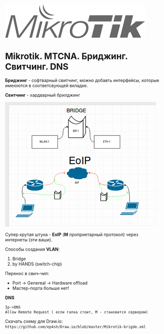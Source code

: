 ![Mikrotik](../../img/Mik.png)

# Mikrotik. MTCNA. Бриджинг. Свитчинг. DNS

**Бриджинг** - софтварный свитчинг, можно добавть интерфейсы, которые имеюются в соответсвующей вкладке.  

**Свитчинг** - хардварный брилджинг

![Mikrotik-bridge](Mik-bridge.png)

Супер крутая штука - **EoIP** (**М** проприетарный протокол) через интернеты (эти ваши).

Способы создания **VLAN**:
1. Bridge
2. by HANDS (switch-chip)

Перенос в свич-чип:
  * Port -> Genereal -> Hardware offload
  * Мастер-порта больше нет!

**DNS**

```
Ip->DNS
Allow Remote Request ( если галка стоит, M - становится сервером)
```  

Скачать схему для Draw.io:  
``` https://github.com/ep4sh/Draw.io/blob/master/Mikrotik-brigde.xml ```
